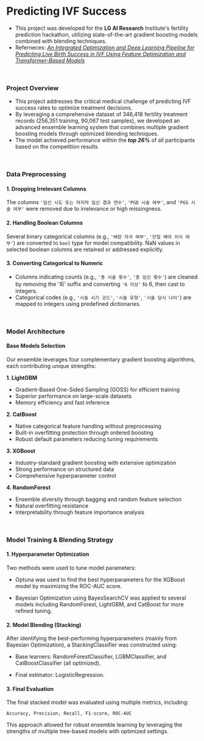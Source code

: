 # Predicting IVF Success  
- This project was developed for the **LG AI Research** Institute's fertility prediction hackathon, utilizing state-of-the-art gradient boosting models combined with blending techniques.
- Referneces: [*An Integrated Optimization and Deep Learning Pipeline for Predicting Live Birth Success in IVF Using Feature Optimization and Transformer-Based Models*](https://arxiv.org/pdf/2412.19696)

<br>

### Project Overview

- This project addresses the critical medical challenge of predicting IVF success rates to optimize treatment decisions.
- By leveraging a comprehensive dataset of 346,418 fertility treatment records (256,351 training, 90,067 test samples), we developed an advanced ensemble learning system that combines multiple gradient boosting models through optimized blending techniques.
- The model achieved performance within the ***top 26%*** of all participants based on the competition results

<br>

### Data Preprocessing

#### 1. Dropping Irrelevant Columns
The columns `'임신 시도 또는 마지막 임신 경과 연수'`, `'PGD 시술 여부'`, and `'PGS 시술 여부'` were removed due to irrelevance or high missingness.

#### 2. Handling Boolean Columns
Several binary categorical columns (e.g., `'배란 자극 여부'`, `'단일 배아 이식 여부'`) are converted to `bool` type for model compatibility. NaN values in selected boolean columns are retained or addressed explicitly.

#### 3. Converting Categorical to Numeric
- Columns indicating counts (e.g., `'총 시술 횟수'`, `'총 임신 횟수'`) are cleaned by removing the '회' suffix and converting `'6 이상'` to 6, then cast to integers.
- Categorical codes (e.g., `'시술 시기 코드'`, `'시술 유형'`, `'시술 당시 나이'`) are mapped to integers using predefined dictionaries.

<br>

### Model Architecture
#### Base Models Selection

Our ensemble leverages four complementary gradient boosting algorithms, each contributing unique strengths:

**1. LightGBM**
- Gradient-Based One-Sided Sampling (GOSS) for efficient training
- Superior performance on large-scale datasets
- Memory efficiency and fast inference

**2. CatBoost**
- Native categorical feature handling without preprocessing
- Built-in overfitting protection through ordered boosting
- Robust default parameters reducing tuning requirements

**3. XGBoost**
- Industry-standard gradient boosting with extensive optimization
- Strong performance on structured data
- Comprehensive hyperparameter control

**4. RandomForest**
- Ensemble diversity through bagging and random feature selection
- Natural overfitting resistance
- Interpretability through feature importance analysis

<br>

### Model Training & Blending Strategy
#### 1. Hyperparameter Optimization
Two methods were used to tune model parameters:
- Optuna was used to find the best hyperparameters for the XGBoost model by maximizing the ROC-AUC score.

- Bayesian Optimization using BayesSearchCV was applied to several models including RandomForest, LightGBM, and CatBoost for more refined tuning.

#### 2. Model Blending (Stacking)
After identifying the best-performing hyperparameters (mainly from Bayesian Optimization), a StackingClassifier was constructed using:

- Base learners: RandomForestClassifier, LGBMClassifier, and CatBoostClassifier (all optimized).

- Final estimator: LogisticRegression.

#### 3. Final Evaluation
The final stacked model was evaluated using multiple metrics, including:

```
Accuracy, Precision, Recall, F1-score, ROC-AUC
```

This approach allowed for robust ensemble learning by leveraging the strengths of multiple tree-based models with optimized settings.
